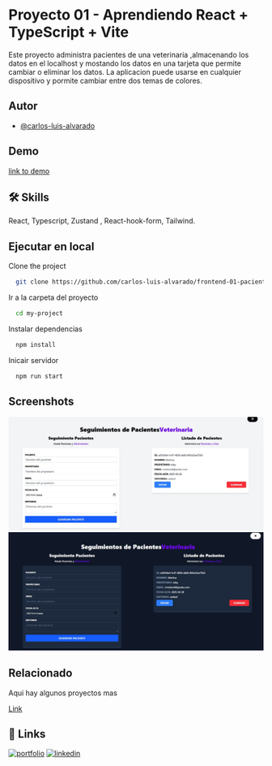 # Proyecto 01 - Aprendiendo React + TypeScript + Vite

Este proyecto administra pacientes de una veterinaria ,almacenando los datos en el localhost y mostando los datos en una tarjeta que permite cambiar o eliminar los datos. La aplicacion puede usarse en cualquier dispositivo y pormite cambiar entre dos temas de colores.

## Autor

- [@carlos-luis-alvarado](https://github.com/carlos-luis-alvarado/)


## Demo

[link to demo](https://carlos-luis-alvarado.github.io/frontend-01-paciente-zustand/)



## 🛠 Skills
React, Typescript, Zustand , React-hook-form, Tailwind.




## Ejecutar en local

Clone the project

```bash
  git clone https://github.com/carlos-luis-alvarado/frontend-01-paciente-zustand
```

Ir a la carpeta del proyecto

```bash
  cd my-project
```

Instalar dependencias
```bash
  npm install
```

Inicair servidor

```bash
  npm run start
```

## Screenshots

![App Screenshot](https://github.com/carlos-luis-alvarado/frontend-01-paciente-zustand/blob/2feb40c0a758248cd9369d3cf680e3bd7527ef58/Captura.JPG)
![App Screenshot](https://github.com/carlos-luis-alvarado/frontend-01-paciente-zustand/blob/2feb40c0a758248cd9369d3cf680e3bd7527ef58/Captura2.JPG)


## Relacionado

Aqui hay algunos proyectos mas

[Link](https://github.com/carlos-luis-alvarado)


## 🔗 Links
[![portfolio](https://img.shields.io/badge/my_portfolio-000?style=for-the-badge&logo=ko-fi&logoColor=white)](https://google.com/)
[![linkedin](https://img.shields.io/badge/linkedin-0A66C2?style=for-the-badge&logo=linkedin&logoColor=white)](https://www.linkedin.com/in/carlos-luis-alvarado-a4aaa9236/)










